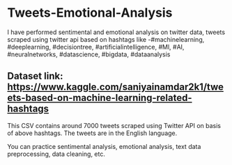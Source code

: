 # Tweets-Emotional-Analysis
I have performed sentimental and emotional analysis on twitter data, tweets scraped using twitter api based on hashtags like -#machinelearning, #deeplearning, #decisiontree, #artificialintelligence, #Ml, #AI, #neuralnetworks, #datascience, #bigdata, #dataanalysis

## Dataset link: https://www.kaggle.com/saniyainamdar2k1/tweets-based-on-machine-learning-related-hashtags
This CSV contains around 7000 tweets scraped using Twitter API  on basis of above hashtags.
The tweets are in the English language. 

You can practice sentimental analysis, emotional analysis, text data preprocessing, data cleaning, etc.
